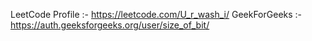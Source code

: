 LeetCode Profile :- https://leetcode.com/U_r_wash_i/
GeekForGeeks :- https://auth.geeksforgeeks.org/user/size_of_bit/
